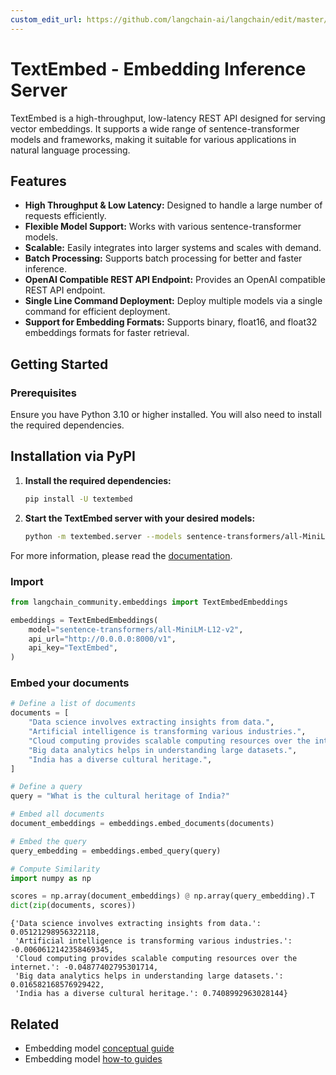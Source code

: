 ```yaml
---
custom_edit_url: https://github.com/langchain-ai/langchain/edit/master/docs/docs/integrations/text_embedding/textembed.ipynb
---
```

# TextEmbed - Embedding Inference Server

TextEmbed is a high-throughput, low-latency REST API designed for serving vector embeddings. It supports a wide range of sentence-transformer models and frameworks, making it suitable for various applications in natural language processing.

## Features

- **High Throughput & Low Latency:** Designed to handle a large number of requests efficiently.
- **Flexible Model Support:** Works with various sentence-transformer models.
- **Scalable:** Easily integrates into larger systems and scales with demand.
- **Batch Processing:** Supports batch processing for better and faster inference.
- **OpenAI Compatible REST API Endpoint:** Provides an OpenAI compatible REST API endpoint.
- **Single Line Command Deployment:** Deploy multiple models via a single command for efficient deployment.
- **Support for Embedding Formats:** Supports binary, float16, and float32 embeddings formats for faster retrieval.

## Getting Started

### Prerequisites

Ensure you have Python 3.10 or higher installed. You will also need to install the required dependencies.

## Installation via PyPI

1. **Install the required dependencies:**

    ```bash
    pip install -U textembed
    ```

2. **Start the TextEmbed server with your desired models:**

    ```bash
    python -m textembed.server --models sentence-transformers/all-MiniLM-L12-v2 --workers 4 --api-key TextEmbed 
    ```

For more information, please read the [documentation](https://github.com/kevaldekivadiya2415/textembed/blob/main/docs/setup.md).

### Import


```python
from langchain_community.embeddings import TextEmbedEmbeddings
```


```python
embeddings = TextEmbedEmbeddings(
    model="sentence-transformers/all-MiniLM-L12-v2",
    api_url="http://0.0.0.0:8000/v1",
    api_key="TextEmbed",
)
```

### Embed your documents


```python
# Define a list of documents
documents = [
    "Data science involves extracting insights from data.",
    "Artificial intelligence is transforming various industries.",
    "Cloud computing provides scalable computing resources over the internet.",
    "Big data analytics helps in understanding large datasets.",
    "India has a diverse cultural heritage.",
]

# Define a query
query = "What is the cultural heritage of India?"
```


```python
# Embed all documents
document_embeddings = embeddings.embed_documents(documents)

# Embed the query
query_embedding = embeddings.embed_query(query)
```


```python
# Compute Similarity
import numpy as np

scores = np.array(document_embeddings) @ np.array(query_embedding).T
dict(zip(documents, scores))
```



```output
{'Data science involves extracting insights from data.': 0.05121298956322118,
 'Artificial intelligence is transforming various industries.': -0.0060612142358469345,
 'Cloud computing provides scalable computing resources over the internet.': -0.04877402795301714,
 'Big data analytics helps in understanding large datasets.': 0.016582168576929422,
 'India has a diverse cultural heritage.': 0.7408992963028144}
```



## Related

- Embedding model [conceptual guide](/docs/concepts/#embedding-models)
- Embedding model [how-to guides](/docs/how_to/#embedding-models)
